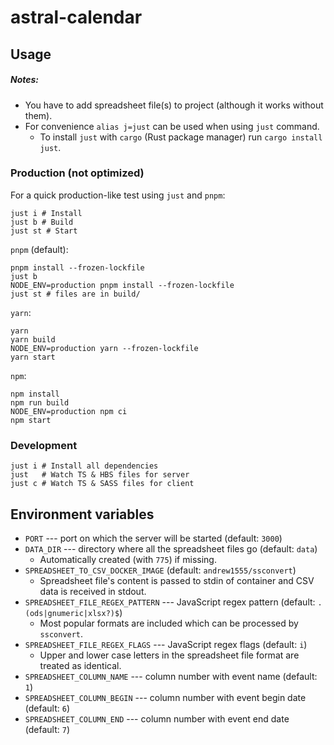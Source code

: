 # astral-calendar

## Usage

##### Notes:

- You have to add spreadsheet file(s) to project (although it works without them).
- For convenience `alias j=just` can be used when using `just` command.
  - To install `just` with `cargo` (Rust package manager) run `cargo install just`.

### Production (not optimized)

For a quick production-like test using `just` and `pnpm`:

```shell
just i # Install
just b # Build
just st # Start
```

`pnpm` (default):

```shell
pnpm install --frozen-lockfile
just b
NODE_ENV=production pnpm install --frozen-lockfile
just st # files are in build/
```

`yarn`:

```shell
yarn
yarn build
NODE_ENV=production yarn --frozen-lockfile
yarn start
```

`npm`:

```shell
npm install
npm run build
NODE_ENV=production npm ci
npm start
```

### Development

```shell
just i # Install all dependencies
just   # Watch TS & HBS files for server
just c # Watch TS & SASS files for client
```

## Environment variables

- `PORT` --- port on which the server will be started (default: `3000`)
- `DATA_DIR` --- directory where all the spreadsheet files go (default: `data`)
  - Automatically created (with `775`) if missing.
- `SPREADSHEET_TO_CSV_DOCKER_IMAGE` (default: `andrew1555/ssconvert`)
  - Spreadsheet file's content is passed to stdin of container and CSV
    data is received in stdout.
- `SPREADSHEET_FILE_REGEX_PATTERN` --- JavaScript regex pattern
  (default: `.(ods|gnumeric|xlsx?)$`)
  - Most popular formats are included which can be processed by `ssconvert`.
- `SPREADSHEET_FILE_REGEX_FLAGS` --- JavaScript regex flags (default: `i`)
  - Upper and lower case letters in the spreadsheet file format
    are treated as identical.
- `SPREADSHEET_COLUMN_NAME` --- column number with event name (default: `1`)
- `SPREADSHEET_COLUMN_BEGIN` --- column number with event begin date (default: `6`)
- `SPREADSHEET_COLUMN_END` --- column number with event end date (default: `7`)
